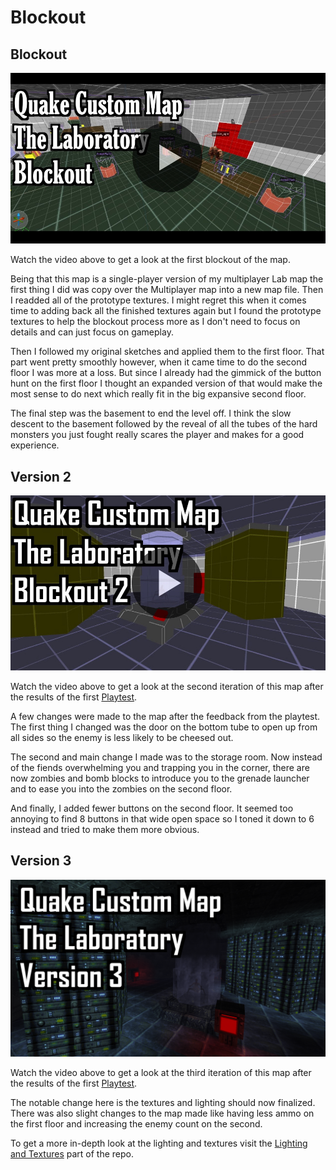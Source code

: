 # Blockout

## Blockout

[![Video_Thumbnail](https://github.com/YN0T12/QuakeMapSinglePlayer/blob/main/Images/Quake%20Singleplayer%20Blockout%20Lab.PNG)](https://www.youtube.com/watch?v=btxqacL8PsE&ab_channel=YN0T)

Watch the video above to get a look at the first blockout of the map. 

Being that this map is a single-player version of my multiplayer Lab map the first thing I did was copy over the Multiplayer map into a new map file. Then I readded all of the prototype textures. I might regret this when it comes time to adding back all the finished textures again but I found the prototype textures to help the blockout process more as I don't need to focus on details and can just focus on gameplay. 

Then I followed my original sketches and applied them to the first floor. That part went pretty smoothly however, when it came time to do the second floor I was more at a loss. But since I already had the gimmick of the button hunt on the first floor I thought an expanded version of that would make the most sense to do next which really fit in the big expansive second floor. 

The final step was the basement to end the level off. I think the slow descent to the basement followed by the reveal of all the tubes of the hard monsters you just fought really scares the player and makes for a good experience. 

## Version 2

[![Video_Thumbnail](https://github.com/YN0T12/QuakeMapSinglePlayer/blob/main/Images/Quake%20Singleplayer%20Blockout%20Lab%202.png)](https://www.youtube.com/watch?v=HFUzl75ELGw&ab_channel=YN0T)

Watch the video above to get a look at the second iteration of this map after the results of the first [Playtest](playtesting.md).

A few changes were made to the map after the feedback from the playtest. The first thing I changed was the door on the bottom tube to open up from all sides so the enemy is less likely to be cheesed out.

The second and main change I made was to the storage room. Now instead of the fiends overwhelming you and trapping you in the corner, there are now zombies and bomb blocks to introduce you to the grenade launcher and to ease you into the zombies on the second floor.

And finally, I added fewer buttons on the second floor. It seemed too annoying to find 8 buttons in that wide open space so I toned it down to 6 instead and tried to make them more obvious.

## Version 3

[![Video_Thumbnail](https://github.com/YN0T12/QuakeMapSinglePlayer/blob/main/Images/Quake%20Singleplayer%20Blockout%20Lab%203.png)](https://youtu.be/CiIRwjjirkI)

Watch the video above to get a look at the third iteration of this map after the results of the first [Playtest](playtesting.md).

The notable change here is the textures and lighting should now finalized. There was also slight changes to the map made like having less ammo on the first floor and increasing the enemy count on the second.

To get a more in-depth look at the lighting and textures visit the [Lighting and Textures](lighting.md) part of the repo.
